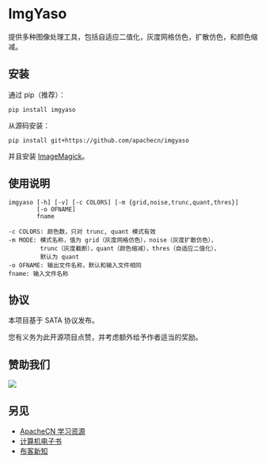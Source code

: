 # ImgYaso

提供多种图像处理工具，包括自适应二值化，灰度网格仿色，扩散仿色，和颜色缩减。

## 安装

通过 pip（推荐）：

```
pip install imgyaso
```

从源码安装：

```
pip install git+https://github.com/apachecn/imgyaso
```

并且安装 [ImageMagick](https://imagemagick.org/script/download.php)。

## 使用说明

```
imgyaso [-h] [-v] [-c COLORS] [-m {grid,noise,trunc,quant,thres}]
        [-o OFNAME]
        fname
        
-c COLORS: 颜色数，只对 trunc, quant 模式有效
-m MODE: 模式名称，值为 grid（灰度网格仿色），noise（灰度扩散仿色），
         trunc（灰度截断），quant（颜色缩减），thres（自适应二值化），
         默认为 quant
-o OFNAME: 输出文件名称，默认和输入文件相同
fname: 输入文件名称
```

## 协议

本项目基于 SATA 协议发布。

您有义务为此开源项目点赞，并考虑额外给予作者适当的奖励。

## 赞助我们

![](https://home.apachecn.org/img/about/donate.jpg)

## 另见

+   [ApacheCN 学习资源](https://docs.apachecn.org/)
+   [计算机电子书](http://it-ebooks.flygon.net)
+   [布客新知](http://flygon.net/ixinzhi/)
